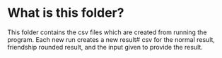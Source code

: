 
# What is this folder?
This folder contains the csv files which are created from running the program.
Each new run creates a new result# csv for the normal result, friendship 
rounded result, and the input given to provide the result.